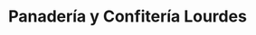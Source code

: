 ---
title: "Panadería y Confitería Lourdes"
url: /ciudad-autonoma-de-buenos-aires/panaderia-y-confiteria-lourdes/
shop: panadería
---